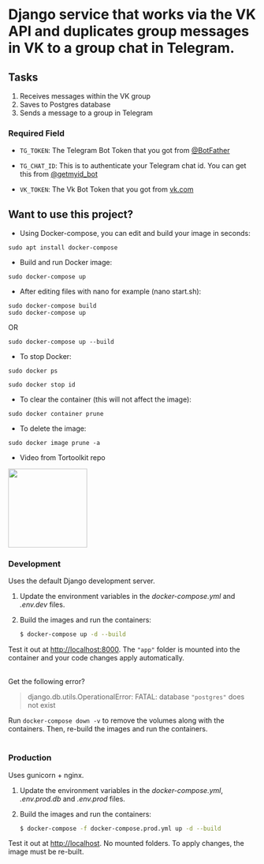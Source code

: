 # Django service that works via the VK API and duplicates group messages in VK to a group chat in Telegram.

## Tasks
1. Receives messages within the VK group
1. Saves to Postgres database
1. Sends a message to a group in Telegram

### Required Field
- `TG_TOKEN`: The Telegram Bot Token that you got from [@BotFather](https://t.me/BotFather)
- `TG_CHAT_ID`: This is to authenticate your Telegram chat id. You can get this from [@getmyid_bot](https://t.me/getmyid_bot)

- `VK_TOKEN`: The Vk Bot Token that you got from [vk.com](https://vk.com/dev/access_token)

## Want to use this project?

- Using Docker-compose, you can edit and build your image in seconds:
```
sudo apt install docker-compose
```
- Build and run Docker image:
```
sudo docker-compose up
```
- After editing files with nano for example (nano start.sh):
```
sudo docker-compose build
sudo docker-compose up
```
OR
```
sudo docker-compose up --build
```
- To stop Docker: 
```
sudo docker ps
```
```
sudo docker stop id
```
- To clear the container (this will not affect the image):
```
sudo docker container prune
```
- To delete the image:
```
sudo docker image prune -a
```
- Video from Tortoolkit repo
<p><a href="https://youtu.be/c8_TU1sPK08"> <img src="https://img.shields.io/badge/See%20Video-black?style=for-the-badge&logo=YouTube" width="160""/></a></p>

### Development

Uses the default Django development server.
1. Update the environment variables in the *docker-compose.yml* and *.env.dev* files.
1. Build the images and run the containers:

    ```sh
    $ docker-compose up -d --build
    ```
Test it out at [http://localhost:8000](http://localhost:8000). The ```"app"``` folder is mounted into the container and your code changes apply automatically.
<br><br>

Get the following error? 
>django.db.utils.OperationalError: FATAL:  database ```"postgres"``` does not exist

Run ```docker-compose down -v``` to remove the volumes along with the containers. Then, re-build the images and run the containers.
<br><br>

### Production

Uses gunicorn + nginx.

1. Update the environment variables in the *docker-compose.yml*, *.env.prod.db* and *.env.prod* files.
1. Build the images and run the containers:

    ```sh
    $ docker-compose -f docker-compose.prod.yml up -d --build
    ```

Test it out at [http://localhost](http://localhost). No mounted folders. To apply changes, the image must be re-built.
